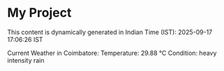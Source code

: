 # My Project

This content is dynamically generated in Indian Time (IST): 2025-09-17 17:06:26 IST


Current Weather in Coimbatore:
Temperature: 29.88 °C
Condition: heavy intensity rain
